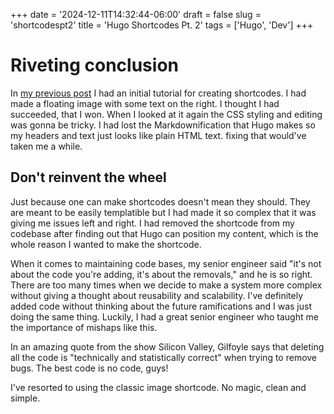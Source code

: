 +++
date = '2024-12-11T14:32:44-06:00'
draft = false
slug = 'shortcodespt2'
title = 'Hugo Shortcodes Pt. 2'
tags = ['Hugo', 'Dev']
+++

# Riveting conclusion

In [my previous post](shortcodes.md) I had an initial tutorial for creating shortcodes. I had made a floating image with some text on the right. I thought I had succeeded, that I won. When I looked at it again the CSS styling and editing was gonna be tricky. I had lost the Markdownification that Hugo makes so my headers and text just looks like plain HTML text. fixing that would've taken me a while. 

## Don't reinvent the wheel

Just because one can make shortcodes doesn't mean they should. They are meant to be easily templatible but I had made it so complex that it was giving me issues left and right. I had removed the shortcode from my codebase after finding out that Hugo can position my content, which is the whole reason I wanted to make the shortcode.

When it comes to maintaining code bases, my senior engineer said "it's not about the code you're adding, it's about the removals," and he is so right. There are too many times when we decide to make a system more complex without giving a thought about reusability and scalability. I've definitely added code without thinking about the future ramifications and I was just doing the same thing. Luckily, I had a great senior engineer who taught me the importance of mishaps like this. 

In an amazing quote from the show Silicon Valley, Gilfoyle says that deleting all the code is "technically and statistically correct" when trying to remove bugs. The best code is no code, guys! 

I've resorted to using the classic image shortcode. No magic, clean and simple. 

